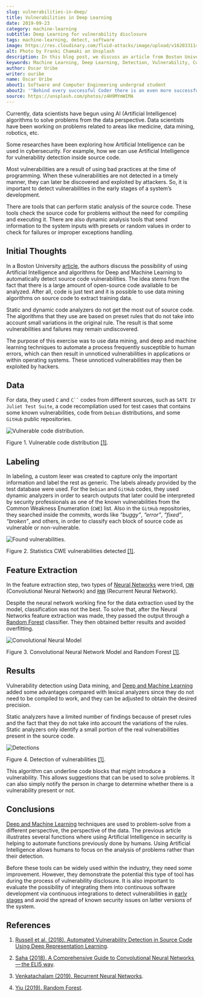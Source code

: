 ```yaml
---
slug: vulnerabilities-in-deep/
title: Vulnerabilities in Deep Learning
date: 2019-09-23
category: machine-learning
subtitle: Deep Learning for vulnerability disclosure
tags: machine-learning, detect, software
image: https://res.cloudinary.com/fluid-attacks/image/upload/v1620331140/blog/vulnerabilities-in-deep/cover_ihaxpf.webp
alt: Photo by Franki Chamaki on Unsplash
description: In this blog post, we discuss an article from Boston University that presents new applications of Artificial Intelligence in the security field.
keywords: Machine Learning, Deep Learning, Detection, Vulnerability, Code, AI, Ethical Hacking, Pentesting
author: Oscar Uribe
writer: ouribe
name: Oscar Uribe
about1: Software and Computer Engineering undergrad student
about2: '"Behind every successful Coder there is an even more successful De-coder to understand that code." Anonymous'
source: https://unsplash.com/photos/z4H9MYmWIMA
---
```


Currently, data scientists have begun using AI (Artificial
Intelligence) algorithms to solve problems from the data perspective.
Data scientists have been working on problems related to areas like
medicine, data mining, robotics, etc.

Some researches have been exploring how Artificial Intelligence can be
used in cybersecurity. For example, how we can use Artificial
Intelligence for vulnerability detection inside source code.

Most vulnerabilities are a result of using bad practices at the time of
programming. When these vulnerabilities are not detected in a timely
manner, they can later be discovered and exploited by attackers. So, it
is important to detect vulnerabilities in the early stages of a system’s
development.

There are tools that can perform static analysis of the source code.
These tools check the source code for problems without the need for
compiling and executing it. There are also dynamic analysis tools that
send information to the system inputs with presets or random values in
order to check for failures or improper exceptions handling.

## Initial Thoughts

In a Boston University [article](https://arxiv.org/pdf/1807.04320.pdf),
the authors discuss the possibility of using Artificial Intelligence and
algorithms for Deep and Machine Learning to automatically detect source
code vulnerabilities. The idea stems from the fact that there is a large
amount of open-source code available to be analyzed. After all, code is
just text and it is possible to use data mining algorithms on source
code to extract training data.

Static and dynamic code analyzers do not get the most out of source
code. The algorithms that they use are based on preset rules that do not
take into account small variations in the original rule. The result is
that some vulnerabilities and failures may remain undiscovered.

The purpose of this exercise was to use data mining, and deep and
machine learning techniques to automate a process frequently susceptible
to human errors, which can then result in unnoticed vulnerabilities in
applications or within operating systems. These unnoticed
vulnerabilities may then be exploited by hackers.

## Data

For data, they used `C` and ` C`` ` codes from different sources, such
as `SATE IV Juliet Test Suite`, a code recompilation used for test cases
that contains some known vulnerabilities, code from `Debian`
distributions, and some `GitHub` public repositories.

<div class="imgblock">

![Vulnerable code distribution.](https://res.cloudinary.com/fluid-attacks/image/upload/v1620331139/blog/vulnerabilities-in-deep/code-distribution_c8mxlz.webp)

<div class="title">

Figure 1. Vulnerable code distribution
[\[1\]](https://arxiv.org/pdf/1807.04320.pdf).

</div>

</div>

## Labeling

In labeling, a custom lexer was created to capture only the important
information and label the rest as generic. The labels already provided
by the test database were used. For the `Debian` and `GitHub` codes,
they used dynamic analyzers in order to search outputs that later could
be interpreted by security professionals as one of the known
vulnerabilities from the Common Weakness Enumeration (`CWE`) list. Also
in the `GitHub` repositories, they searched inside the commits, words
like *“buggy”*, *“error”*, *“fixed”*, *“broken”*, and others, in order
to classify each block of source code as vulnerable or non-vulnerable.

<div class="imgblock">

![Found vulnerabilities.](https://res.cloudinary.com/fluid-attacks/image/upload/v1620331139/blog/vulnerabilities-in-deep/found-vulnerabilities_ygqecc.webp)

<div class="title">

Figure 2. Statistics CWE vulnerabilities detected
[\[1\]](https://arxiv.org/pdf/1807.04320.pdf).

</div>

</div>

## Feature Extraction

In the feature extraction step, two types of [Neural
Networks](../crash-course-machine-learning/#artificial-neural-networks-and-deep-learning)
were tried,
[`CNN`](https://towardsdatascience.com/a-comprehensive-guide-to-convolutional-neural-networks-the-eli5-way-3bd2b1164a53)
(Convolutional Neural Network) and
[`RNN`](https://towardsdatascience.com/recurrent-neural-networks-d4642c9bc7ce)
(Recurrent Neural Network).

Despite the neural network working fine for the data extraction used by
the model, classification was not the best. To solve that, after the
Neural Networks feature extraction was made, they passed the output
through a [Random
Forest](https://towardsdatascience.com/understanding-random-forest-58381e0602d2)
classifier. They then obtained better results and avoided overfitting.

<div class="imgblock">

![Convolutional Neural Model](https://res.cloudinary.com/fluid-attacks/image/upload/v1620331138/blog/vulnerabilities-in-deep/model_wrrngs.webp)

<div class="title">

Figure 3. Convolutional Neural Network Model and Random Forest
[\[1\]](https://arxiv.org/pdf/1807.04320.pdf).

</div>

</div>

## Results

Vulnerability detection using Data mining, and [Deep and Machine
Learning](../deep-hacking/) added some advantages compared with lexical
analyzers since they do not need to be compiled to work, and they can be
adjusted to obtain the desired precision.

Static analyzers have a limited number of findings because of preset
rules and the fact that they do not take into account the variations of
the rules. Static analyzers only identify a small portion of the real
vulnerabilities present in the source code.

<div class="imgblock">

![Detections](https://res.cloudinary.com/fluid-attacks/image/upload/v1620331138/blog/vulnerabilities-in-deep/detections_kktube.webp)

<div class="title">

Figure 4. Detection of vulnerabilities
[\[1\]](https://arxiv.org/pdf/1807.04320.pdf).

</div>

</div>

This algorithm can underline code blocks that might introduce a
vulnerability. This allows suggestions that can be used to solve
problems. It can also simply notify the person in charge to determine
whether there is a vulnerability present or not.

## Conclusions

[Deep and Machine Learning](../deep-hacking/) techniques are used to
problem-solve from a different perspective, the perspective of the data.
The previous article illustrates several functions where using
Artificial Intelligence in security is helping to automate functions
previously done by humans. Using Artificial Intelligence allows humans
to focus on the analysis of problems rather than their detection.

Before these tools can be widely used within the industry, they need
some improvement. However, they demonstrate the potential this type of
tool has during the process of vulnerability disclosure. It is also
important to evaluate the possibility of integrating them into
continuous software development via continuous integrations to detect
vulnerabilities in [early stages](../../services/continuous-hacking/)
and avoid the spread of known security issues on latter versions of the
system.

## References

1. [Russell et al. (2018). Automated Vulnerability Detection in Source
    Code Using Deep Representation
    Learning](https://arxiv.org/pdf/1807.04320.pdf).

2. [Saha (2018). A Comprehensive Guide to Convolutional Neural
    Networks — the ELI5
    way](https://towardsdatascience.com/a-comprehensive-guide-to-convolutional-neural-networks-the-eli5-way-3bd2b1164a53).

3. [Venkatachalam (2019). Recurrent Neural
    Networks](https://towardsdatascience.com/recurrent-neural-networks-d4642c9bc7ce).

4. [Yiu (2019). Random
    Forest](https://towardsdatascience.com/understanding-random-forest-58381e0602d2).

